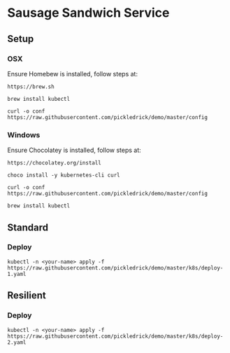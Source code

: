 # Sausage Sandwich Service #


## Setup ##

### OSX ###

Ensure Homebew is installed, follow steps at:

`https://brew.sh`

`brew install kubectl`

`curl -o conf https://raw.githubusercontent.com/pickledrick/demo/master/config`

### Windows ###

Ensure Chocolatey is installed, follow steps at:

`https://chocolatey.org/install`

`choco install -y kubernetes-cli curl`

`curl -o conf https://raw.githubusercontent.com/pickledrick/demo/master/config`

`brew install kubectl`

## Standard ##

### Deploy ###

`kubectl -n <your-name> apply -f https://raw.githubusercontent.com/pickledrick/demo/master/k8s/deploy-1.yaml`

## Resilient ##

### Deploy ###

`kubectl -n <your-name> apply -f https://raw.githubusercontent.com/pickledrick/demo/master/k8s/deploy-2.yaml`

